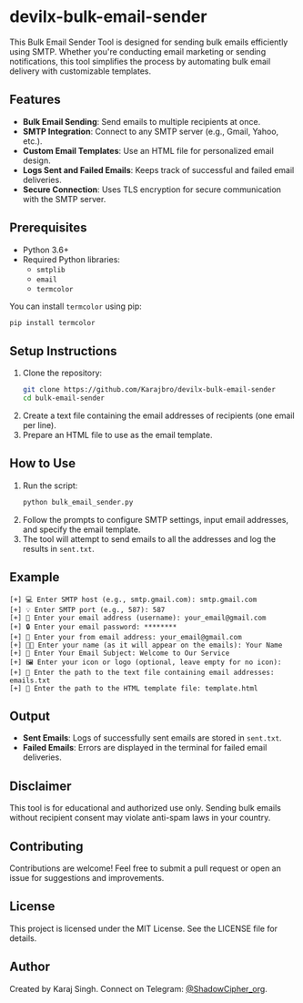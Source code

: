 # devilx-bulk-email-sender
This Bulk Email Sender Tool is designed for sending bulk emails efficiently using SMTP. Whether you're conducting email marketing or sending notifications, this tool simplifies the process by automating bulk email delivery with customizable templates.
## Features
- **Bulk Email Sending**: Send emails to multiple recipients at once.
- **SMTP Integration**: Connect to any SMTP server (e.g., Gmail, Yahoo, etc.).
- **Custom Email Templates**: Use an HTML file for personalized email design.
- **Logs Sent and Failed Emails**: Keeps track of successful and failed email deliveries.
- **Secure Connection**: Uses TLS encryption for secure communication with the SMTP server.

## Prerequisites
- Python 3.6+
- Required Python libraries:
  - `smtplib`
  - `email`
  - `termcolor`

You can install `termcolor` using pip:
```bash
pip install termcolor
```

## Setup Instructions
1. Clone the repository:
   ```bash
   git clone https://github.com/Karajbro/devilx-bulk-email-sender
   cd bulk-email-sender
   ```
2. Create a text file containing the email addresses of recipients (one email per line).
3. Prepare an HTML file to use as the email template.

## How to Use
1. Run the script:
   ```bash
   python bulk_email_sender.py
   ```
2. Follow the prompts to configure SMTP settings, input email addresses, and specify the email template.
3. The tool will attempt to send emails to all the addresses and log the results in `sent.txt`.

## Example
```
[+] 💻 Enter SMTP host (e.g., smtp.gmail.com): smtp.gmail.com
[+] 💡 Enter SMTP port (e.g., 587): 587
[+] 🔑 Enter your email address (username): your_email@gmail.com
[+] 🔒 Enter your email password: ********
[+] 📧 Enter your from email address: your_email@gmail.com
[+] 🧑‍💻 Enter your name (as it will appear on the emails): Your Name
[+] 📝 Enter Your Email Subject: Welcome to Our Service
[+] 🖼️ Enter your icon or logo (optional, leave empty for no icon):
[+] 📂 Enter the path to the text file containing email addresses: emails.txt
[+] 📝 Enter the path to the HTML template file: template.html
```

## Output
- **Sent Emails**: Logs of successfully sent emails are stored in `sent.txt`.
- **Failed Emails**: Errors are displayed in the terminal for failed email deliveries.

## Disclaimer
This tool is for educational and authorized use only. Sending bulk emails without recipient consent may violate anti-spam laws in your country.

## Contributing
Contributions are welcome! Feel free to submit a pull request or open an issue for suggestions and improvements.

## License
This project is licensed under the MIT License. See the LICENSE file for details.

## Author
Created by Karaj Singh. Connect on Telegram: [@ShadowCipher_org](https://t.me/ShadowCipher_org).
